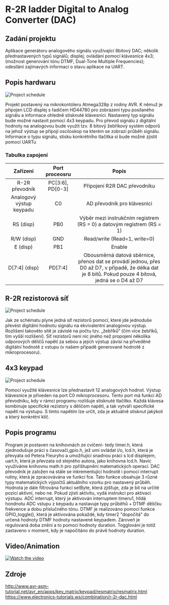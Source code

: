 # R-2R ladder Digital to Analog Converter (DAC)

## Zadání projektu
Aplikace generátoru analogového signálu využívající 8bitový DAC; několik přednastavených typů signálů; displej; ovládání pomocí klávesnice 4x3; (možnost generování tónu DTMF, Dual-Tone Multiple Frequencies); odesílání zajímavých informací o stavu aplikace na UART.



## Popis hardwaru
![Project schedule](https://user-images.githubusercontent.com/60606149/101371108-acd26f00-38aa-11eb-9d29-3d5ed93bbe3b.png)

Projekt postavený na mikrokontóleru Atmega328p z rodiny AVR. K němuž je připojen LCD displej s řadičem HD44780 pro zobrazení typu posílaného signálu a informace ohledně stisknuté klávesnici. Nastavený typ signálu bude možné nastavit pomocí 4x3 keypadu. Pro převod signálu z digitální hodnoty na analogovou bude využit tzv. 8 bitový žebříkový systém odporů na jehož výstup se připojí osciloskop na kterém se zobrazí průběh signálu. Informace o typu signálu, stisku konkrétního tlačítka si bude možné zjistit pomocí UARTu

### Tabulka zapojení

   | **Zařízení** | **Port proceosru** | **Popis** |
   | :-: | :-: | :-: |
   | R-2R převodník         | PC[3:6], PD[0-3] | Připojení R2R DAC převodníku |
   |Analogový výstup keypadu|  C0              | AD převodník pro klávesnici  |
   | RS (disp)              |  PB0             | Výběr mezi instrukčním registrem (RS = 0) a datovým registrem (RS = 1) |
   | R/W (disp)             |  GND             | Read/write (Read=1, write=0) |
   | E (disp)               |  PB1             | Enable |
   |D[7:4] (disp)           |  PD[7:4]         | Obousměrná datová sběrnice, přenos dat se provádí jednou, přes D0 až D7, v případě, že délka dat je 8 bitů. Pokud pouze 4 bitová, jedná se o D4 až D7|

## R-2R rezistorová síť 
![Project schedule](https://user-images.githubusercontent.com/60606149/101371125-afcd5f80-38aa-11eb-9f3b-5953b6983c53.png)

Jak ze schématu plyne jedná síť rezistorů pomocí, které jde jednoduše převést digitální hodnotu signálu na ekvivalentní analogovou výstup. Rozlišení takovéto sítě je závislé na počtu tzv. „žebříků“ (čím více žebříků, tím vyšší rozlišení). Síť rezistorů není nic jiného než propojení několika odporových děličů napětí za sebou a jejich výstup závisí na přiveděné digitální hodnotě z vstupu (v našem případě generované hodnotě z mikroprocesoru). 

## 4x3 keypad
![Project schedule](https://user-images.githubusercontent.com/60606149/101371116-ae9c3280-38aa-11eb-82f0-7d82470d5ae3.png)

Pomocí využité klávesnice lze přednastavit 12 analogových hodnot. Výstup klávesnice je přiveden na port C0 mikroprocesoru. Tento port má funkci AD převodníku, kdy v rámci programu rozlišuje stisknuté tlačítko. Každá klávesa kombinuje specifické rezistory s děličem napětí, a tak vytváří specifické napětí na výstupu. S tímto napětím lze určit, zda je aktuálně stisknut jakýkoli a který konkrétní klíč. 

## Popis programu
Program je postaven na knihovnách ze cvičení- tedy timer.h, která zjednodušuje práci s časovači,gpio.h, jež umí ovládat i/o, lcd.h, která je převyata od Petera Fleuryho
a umožňující snadnou práci s lcd displejem, uart.h, která je převzata od stejného autora, jako knihovna lcd.h. Navíc využíváme knihovnu math.h pro zpříštupnění matematických operací.
DAC převodník je založen na stále se inkrementující hodnotě i pomocí interrupt rutiny, která je zpracovávána ve funkci fce. Tato funkce obsahuje 3 různé typy matematických výpočtů aktuálního vzorku pro nastavený průběh. Hodnota je dále filtrována funkcí setByte, která zjišťuje, zda je bit na určité pozici aktivní, nebo ne. Pokud zjistí aktivitu, vydá instrukci pro aktivaci výstupu. ADC interrupt, který je aktivován interruptem timeru1, hlídá hondnotu ADC vstupu z keypadu a nastavuje typy průběhů + DTMF děličku frekvence a dobu příslučného tónu. 
DTMF je realizováno pomoci funkce GPIO_toggle(), která je aktivována pokaždé, kdy timer2 "dopočítá" do určená hodnoty DTMF hodnoty nastavené keypadem. Zároveň je regulovaná doba znění a to pomocí hodnoty duration. Togglování je totiž zastaveno v moment, kdy je napočítáno do právě hodnoty duration.
## Video/Animation
[![Watch the video](https://i.imgur.com/vKb2F1B.png)](https://youtu.be/vt5fpE0bzSY)

## Zdroje
http://www.avr-asm-tutorial.net/avr_en/apps/key_matrix/keypad/resmatrix/resmatrix.html
https://www.electronics-tutorials.ws/combination/r-2r-dac.html


